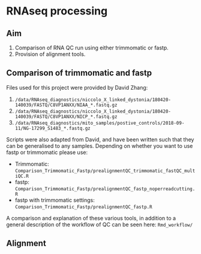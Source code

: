 # RNAseq processing

## Aim
1. Comparison of RNA QC run using either trimmomatic or fastp.
2. Provision of alignment tools.

## Comparison of trimmomatic and fastp
Files used for this project were provided by David Zhang:
1. ```/data/RNAseq_diagnostics/niccolo_X_linked_dystonia/180420-140039/FASTQ/C8VP1ANXX/NIAA_*.fastq.gz```
2. ```/data/RNAseq_diagnostics/niccolo_X_linked_dystonia/180420-140039/FASTQ/C8VP1ANXX/NICP_*.fastq.gz```
3. ```/data/RNAseq_diagnostics/mito_samples/postive_controls/2018-09-11/NG-17299_S1483_*.fastq.gz```

Scripts were also adapted from David, and have been written such that they can be generalised to any samples. Depending on whether you want to use fastp or trimmomatic please use:
- Trimmomatic: ```Comparison_Trimmomatic_Fastp/prealignmentQC_trimmomatic_fastQC_multiQC.R```
- fastp: ```Comparison_Trimmomatic_Fastp/prealignmentQC_fastp_noperreadcutting.R```
- fastp with trimmomatic settings: ```Comparison_Trimmomatic_Fastp/prealignmentQC_fastp.R```

A comparison and explanation of these various tools, in addition to a general description of the workflow of QC can be seen here: ```Rmd_workflow/```

## Alignment
